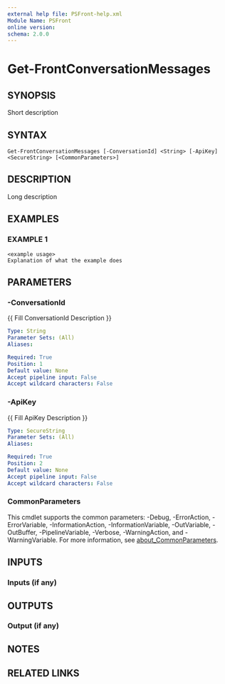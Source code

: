 ```yaml
---
external help file: PSFront-help.xml
Module Name: PSFront
online version:
schema: 2.0.0
---
```


# Get-FrontConversationMessages

## SYNOPSIS
Short description

## SYNTAX

```
Get-FrontConversationMessages [-ConversationId] <String> [-ApiKey] <SecureString> [<CommonParameters>]
```

## DESCRIPTION
Long description

## EXAMPLES

### EXAMPLE 1
```
<example usage>
Explanation of what the example does
```

## PARAMETERS

### -ConversationId
{{ Fill ConversationId Description }}

```yaml
Type: String
Parameter Sets: (All)
Aliases:

Required: True
Position: 1
Default value: None
Accept pipeline input: False
Accept wildcard characters: False
```

### -ApiKey
{{ Fill ApiKey Description }}

```yaml
Type: SecureString
Parameter Sets: (All)
Aliases:

Required: True
Position: 2
Default value: None
Accept pipeline input: False
Accept wildcard characters: False
```

### CommonParameters
This cmdlet supports the common parameters: -Debug, -ErrorAction, -ErrorVariable, -InformationAction, -InformationVariable, -OutVariable, -OutBuffer, -PipelineVariable, -Verbose, -WarningAction, and -WarningVariable. For more information, see [about_CommonParameters](http://go.microsoft.com/fwlink/?LinkID=113216).

## INPUTS

### Inputs (if any)
## OUTPUTS

### Output (if any)
## NOTES

## RELATED LINKS
